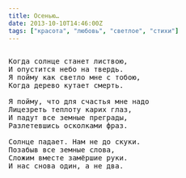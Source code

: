 ```yaml
---
title: Осенью…
date: 2013-10-10T14:46:00Z
tags: ["красота", "любовь", "светлое", "стихи"]
---
```


<pre>

Когда солнце станет листвою,
И опустится небо на твердь.
Я пойму как светло мне с тобою,
Когда дерево кутает смерть.

Я пойму, что для счастья мне надо
Лицезреть теплоту карих глаз,
И падут все земные преграды,
Разлетевшись осколками фраз.

Солнце падает. Нам не до скуки.
Позабыв все земные слова,
Сложим вместе замёршие руки.
И нас снова один, а не два.

</pre>